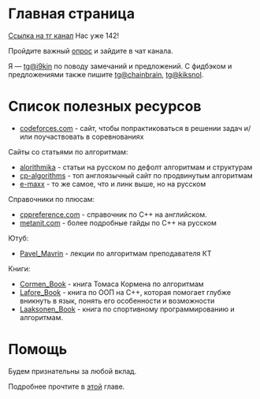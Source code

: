 # Главная страница

[Ссылка на тг канал](https://t.me/+uunjZQSTJ0hhNjFi) Нас уже 142!

Пройдите важный [опрос](https://t.me/c/1718888756/13) и зайдите в чат канала.

Я &mdash; [tg@i9kin](https://t.me/i9kin) по поводу замечаний и предложений.
С фидбэком и предложениями также пишите [tg@chainbrain](https://t.me/chainbrain), [tg@kiksnol](https://t.me/Kiksnol).

Список полезных ресурсов
===
* [codeforces.com](https://codeforces.com) - сайт, чтобы попрактиковаться в решении задач и/или поучаствовать в соревнованиях

Сайты со статьями по алгоритмам:
* [alorithmika](https://ru.algorithmica.org) - статьи на русском по дефолт алгоритмам и структурам
* [cp-algorithms](https://cp-algorithms.com) - топ англоязычный сайт по продвинутым алгоритмам 
* [e-maxx](http://e-maxx.ru/algo/) - то же самое, что и линк выше, но на русском

Справочники по плюсам:
* [cppreference.com](https://en.cppreference.com/w/) - справочник по C++ на английском.
* [metanit.com](https://metanit.com/cpp/tutorial/) - более подробные гайды по C++ на русском

Ютуб:
* [Pavel_Mavrin](https://www.youtube.com/@pavelmavrin) - лекции по алгоритмам преподавателя КТ

Книги:
* [Cormen_Book](https://vk.com/doc191450968_561608466?hash=1K1Cd8tP7N8rZcYeFS8pSJjr82ROC22zM2WlzBbBBzz&dl=RolI6VzGuZKU7zeJEYpjawEP7lZ0yWFsnsqwcJOzkIP) - книга Томаса Кормена по алгоритмам
* [Lafore_Book](http://lib.jizpi.uz/pluginfile.php/7322/mod_resource/content/0/Объектно_ориентированное_программирование_в_С%2B%2B_Р_Лафоре.pdf) - книга по ООП на C++, которая помогает глубже вникнуть в язык, понять его особенности и возможности
* [Laaksonen_Book](https://library.samdu.uz/files/e946919660708044a522983e0741690c_Лааксонен_А_Олимпиадное_программирование.pdf) - книга по спортивному программированию и алгоритмам.


Помощь
===

Будем признательны за любой вклад.

Подробнее прочтите в [этой](./CONTRIBUTING.md) главе.
